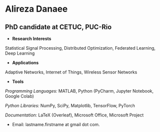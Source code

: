 # Alireza Danaee
## PhD candidate at CETUC, PUC-Rio

- **Research Interests**

Statistical Signal Processing, Distributed Optimization, Federated Learning, Deep Learning

- **Applications**

Adaptive Networks, Internet of Things, Wireless Sensor Networks

- **Tools**

*Programming Languages:* MATLAB, Python (PyCharm, Jupyter Notebook, Google Colab)

*Python Libraries:* NumPy, SciPy, Matplotlib, TensorFlow, PyTorch

*Documentation:* LaTeX (Overleaf), Microsoft Office, Microsoft Project

- Email: lastname.firstname at gmail dot com.
